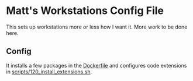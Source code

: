 # Matt's Workstations Config File

This sets up workstations more or less how I want it. More work to be done here.

## Config

It installs a few packages in the [Dockerfile](Dockerfile) and configures code extensions in [scripts/120_install_extensions.sh](scripts/120_install_extensions.sh).
